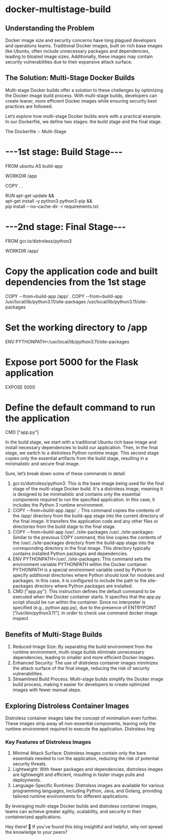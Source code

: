 # docker-multistage-build

## Understanding the Problem
Docker image size and security concerns have long plagued developers and operations teams. Traditional Docker images, built on rich base images like Ubuntu, often include unnecessary packages and dependencies, leading to bloated image sizes. Additionally, these images may contain security vulnerabilities due to their expansive attack surface.

## The Solution: Multi-Stage Docker Builds
Multi-stage Docker builds offer a solution to these challenges by optimizing the Docker image build process. With multi-stage builds, developers can create leaner, more efficient Docker images while ensuring security best practices are followed.

Let’s explore how multi-stage Docker builds work with a practical example. In our Dockerfile, we define two stages: the build stage and the final stage.

The Dockerfile :- Multi-Stage
# ---1st stage: Build Stage---
FROM ubuntu AS build-app

WORKDIR /app

COPY . .

RUN apt-get update && \
    apt-get install -y python3 python3-pip && \
    pip install --no-cache-dir -r requirements.txt

# ---2nd stage: Final Stage---

FROM gcr.io/distroless/python3

WORKDIR /app/

# Copy the application code and built dependencies from the 1st stage
COPY --from=build-app /app/ .
COPY --from=build-app /usr/local/lib/python3.11/site-packages /usr/local/lib/python3.11/site-packages

# Set the working directory to /app
ENV PYTHONPATH=/usr/local/lib/python3.11/site-packages

# Expose port 5000 for the Flask application
EXPOSE 5000

# Define the default command to run the application
CMD ["app.py"]


In the build stage, we start with a traditional Ubuntu rich base image and install necessary dependencies to build our application. Then, in the final stage, we switch to a distroless Python runtime image. This second stage copies only the essential artifacts from the build stage, resulting in a minimalistic and secure final image.

Sure, let’s break down some of these commands in detail:

1. gcr.io/distroless/python3: This is the base image being used for the final stage of the multi-stage Docker build. It's a distroless image, meaning it is designed to be minimalistic and contains only the essential components required to run the specified application. In this case, it includes the Python 3 runtime environment.
2. COPY --from=build-app /app/ .: This command copies the contents of the /app/ directory from the build-app stage into the current directory of the final image. It transfers the application code and any other files or directories from the build stage to the final stage.
3. COPY --from=build-app /usr/../site-packages /usr/../site-packages: Similar to the previous COPY command, this line copies the contents of the /usr/../site-packages directory from the build-app stage into the corresponding directory in the final image. This directory typically contains installed Python packages and dependencies.
4. ENV PYTHONPATH=/usr/../site-packages: This command sets the environment variable PYTHONPATH within the Docker container. PYTHONPATH is a special environment variable used by Python to specify additional directories where Python should look for modules and packages. In this case, it is configured to include the path to the site-packages directory where Python packages are installed.
5. CMD ["app.py"]: This instruction defines the default command to be executed when the Docker container starts. It specifies that the app.py script should be run within the container. Since no interpreter is specified (e.g., python app.py), due to the presence of ENTRYPOINT [“/usr/bin/python3.11”]. In order to check use command docker image inspect

## Benefits of Multi-Stage Builds
1. Reduced Image Size: By separating the build environment from the runtime environment, multi-stage builds eliminate unnecessary dependencies, leading to smaller and more efficient Docker images.
2. Enhanced Security: The use of distroless container images minimizes the attack surface of the final image, reducing the risk of security vulnerabilities.
3. Streamlined Build Process: Multi-stage builds simplify the Docker image build process, making it easier for developers to create optimized images with fewer manual steps.

## Exploring Distroless Container Images
Distroless container images take the concept of minimalism even further. These images strip away all non-essential components, leaving only the runtime environment required to execute the application. Distroless Img

### Key Features of Distroless Images
1. Minimal Attack Surface: Distroless images contain only the bare essentials needed to run the application, reducing the risk of potential security threats.
2. Lightweight: With fewer packages and dependencies, distroless images are lightweight and efficient, resulting in faster image pulls and deployments.
3. Language-Specific Runtimes: Distroless images are available for various programming languages, including Python, Java, and Golang, providing tailored runtime environments for different applications.

By leveraging multi-stage Docker builds and distroless container images, teams can achieve greater agility, scalability, and security in their containerized applications.

Hey there! 👋 If you’ve found this blog insightful and helpful, why not spread the knowledge to your peers?
